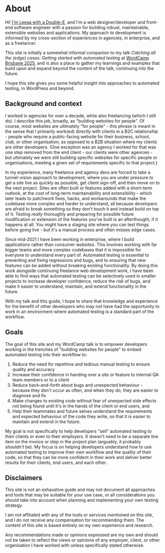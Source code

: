 # About

Hi! [I'm Leesa with a Double-E](https://www.doubleedesign.com.au), and I'm a web designer/developer and front-end software engineer with a passion for building robust, maintainable, extensible websites and applications. My approach to development is informed by my cross-section of experiences in agencies, in enterprise, and as a freelancer.

This site is initially a somewhat informal companion to my talk _Catching all the (edge) cases: Getting started with automated testing_ at [WordCamp Brisbane 2025](https://brisbane.wordcamp.org/2025/schedule/), and is also a place to gather my learnings and examples that build upon and expand beyond the content of the talk, continuing into the future.

I hope this site gives you some helpful insight into approaches to automated testing, in WordPress and beyond.

## Background and context

I worked in agencies for over a decade, while also freelancing (which I still do). I describe this job, broadly, as "building websites for people". Of course, most websites are ultimately "for people" - this phrase is meant in the sense that I primarily work(ed) directly with clients in a B2C relationship - people who require a public-facing website for their business, school, club, or other organisation; as opposed to a B2B situation where my clients are other developers. (One exception was an agency I worked for that was one step removed from the end client - our clients were other agencies - but ultimately we were still building specific websites for specific people or organisations, meeting a given set of requirements specific to that project.)

In my experience, many freelance and agency devs are forced to take a tunnel-vision approach to development, where you are under pressure to get a site live as quickly as possible, get client sign-off, and then move on to the next project. Sites are often built or features added with a short-term outlook, at the cost of long-term maintainability and extensibility - which later leads to patchwork fixes, hacks, and workarounds that make the codebase more complex and harder to understand, all because developers are afraid to break something so they don't touch it and instead build on top of it. Testing _really_ thoroughly and preparing for possible future modification or extension of the features you've built is an afterthought, if it happens at all. You might have a staging site where you can test things before going live - but it's a manual process and often misses edge cases.

Since mid-2021 I have been working in enterprise, where I build _applications_ rather than consumer _websites_. This involves working with far bigger teams and more complex codebases that it is impossible for everyone to understand every part of. Automated testing is essential to preventing and fixing regressions and bugs, and to ensuring that new features can be added without breaking existing functionality. By doing this work alongside continuing freelance web development work, I have been able to find ways that automated testing can be selectively used in smaller projects to increase developer confidence, reduce the risk of bugs, and make it easier to understand, maintain, and extend functionality in the future. 

With my talk and this guide, I hope to share that knowledge and experience for the benefit of other developers who may not have had the opportunity to work in an environment where automated testing is a standard part of the workflow.

## Goals

The goal of this site and my WordCamp talk is to empower developers working in the trenches of "building websites for people" to embed automated testing into their workflow to:
1. Reduce the need for repetitive and tedious manual testing to ensure quality and accuracy
2. Increase their confidence in handing over a site or feature to internal QA team members or to a client
3. Reduce back-and-forth about bugs and unexpected behaviour - because they don't occur as often, and when they do, they are easier to diagnose and fix
4. Make changes to existing code without fear of unexpected side effects not being found until it's in the hands of the client or end users, and
5. Help their teammates and future selves understand the requirements and expected behaviour of the code they write, so that it is easier to maintain and extend in the future.

My goal is not specifically to help developers "sell" automated testing to their clients or even to their employers. It doesn't need to be a separate line item on the invoice or step in the project plan (arguably, it probably _shouldn't_ be). My focus is on helping developers understand how to use automated testing to improve their own workflow and the quality of their code, so that they can be more confident in their work and deliver better results for their clients, end users, and each other.

## Disclaimers

This site is not an exhaustive guide and may not document all approaches and tools that may be suitable for your use case, or all considerations you should take into account when planning and implementing your own testing strategy. 

I am not affiliated with any of the tools or services mentioned on this site, and I do not receive any compensation for recommending them. The content of this site is based entirely on my own experience and research. 

Any recommendations made or opinions expressed are my own and should not be taken to reflect the views or opinions of any employer, client, or other organisation I have worked with unless specifically stated otherwise.
